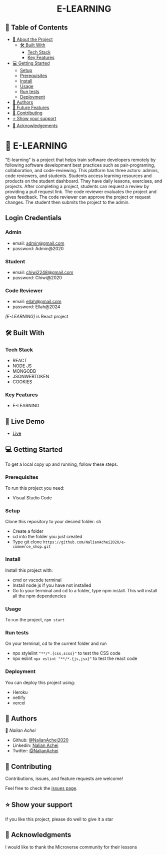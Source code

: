 <a name="readme-top"></a>

<div align="center">

  <br/>
  <h1><b>E-LEARNING</b></h1>
  
</div>

## 📗 Table of Contents

- [📖 About the Project](#about-project)
  - [🛠 Built With](#built-with)
    - [Tech Stack](#tech-stack)
    - [Key Features](#key-features)
- [💻 Getting Started](#getting-started)
  - [Setup](#setup)
  - [Prerequisites](#prerequisites)
  - [Install](#install)
  - [Usage](#usage)
  - [Run tests](#run-tests)
  - [Deployment](#deployment)
- [👥 Authors](#authors)
- [🔭 Future Features](#future-features)
- [🤝 Contributing](#contributing)
- [⭐️ Show your support](#support)
- [🙏 Acknowledgements](#acknowledgements)

<!-- PROJECT DESCRIPTION -->

# 📖 E-LEARNING <a name="about-project"></a>

"E-learning" is a project that helps train software developers remotely by following software development best practices such as pair-programing, collaboration, and code-reviewing.
This platform has three actors: admins, code reviewers, and students. Students access learning resources and products on the student dashboard. They have daily lessons, exercises, and projects. After completing a project, students can request a review by providing a pull request link. The code reviewer evaluates the project and gives feedback. The code reviewer can approve the project or request changes. The student then submits the project to the admin.

## Login Credentials 

 ### Admin

 - email: admin@gmail.com
 - password: Admin@2020
   
 ### Student
 
 - email: chiwi2248@gmail.com
 - password: Chiwi@2020

 ### Code Reviewer
 
 - email: ellah@gmail.com
-  password: Ellah@2024


_[E-LEARNING]_ is React project

## 🛠 Built With <a name="built-with"></a>

### Tech Stack <a name="tech-stack"></a>

- REACT
- NODE JS
- MONGODB
- JSONWEBTOKEN
- COOKIES

### Key Features <a name="key-features"></a>

- E-LEARNING

## 🚀 Live Demo

- <a href="https://academy-nuxj.onrender.com">Live</a>

## 💻 Getting Started <a name="getting-started"></a>

To get a local copy up and running, follow these steps.

### Prerequisites

To run this project you need:

- Visual Studio Code

### Setup

Clone this repository to your desired folder:
sh

- Create a folder
- cd into the folder you just created
- Type git clone `https://github.com/NalianAchei2020/e-commerce_shop.git`

### Install

Install this project with:

- cmd or vscode terminal
- Install node js if you have not installed
- Go to your terminal and cd to a folder, type npm install. This will install all the npm dependencies

### Usage

To run the project, `npm start`

### Run tests

On your terminal, cd to the current folder and run

- npx stylelint `"**/*.{css,scss}"` to test the CSS code
- npx eslint `npx eslint "**/*.{js,jsx}"` to test the react code

### Deployment

You can deploy this project using:

- Heroku
- netlify
- vercel

## 👥 Authors <a name="authors"></a>

👤 _Nalian Achei_

- Github: [@NalianAchei2020](https://github.com/NalianAchei2020)
- Linkedin: [Nalian Achei](https://www.linkedin.com/in/nalian-achei-683208275)
- Twitter: [@NalianAchei](https://twitter.com/NalianAchei?t=E3ePLcJ7B45dBa8SBFIXDg&s=09)

## 🤝 Contributing <a name="contributing"></a>

Contributions, issues, and feature requests are welcome!

Feel free to check the [issues page](https://github.com/NalianAchei2020/e-commerce_shop/issues).

## ⭐️ Show your support <a name="support"></a>

If you like this project, please do well to give it a star

## 🙏 Acknowledgments <a name="acknowledgements"></a>

I would like to thank the Microverse community for their lessons

